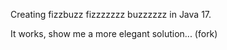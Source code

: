 Creating fizzbuzz fizzzzzzz buzzzzzz in Java 17.

It works, show me a more elegant solution... (fork)